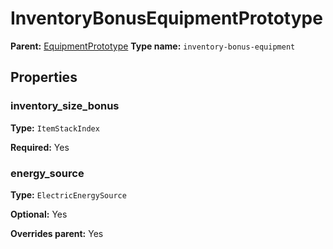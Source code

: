 # InventoryBonusEquipmentPrototype

**Parent:** [EquipmentPrototype](EquipmentPrototype.md)
**Type name:** `inventory-bonus-equipment`

## Properties

### inventory_size_bonus

**Type:** `ItemStackIndex`

**Required:** Yes

### energy_source

**Type:** `ElectricEnergySource`

**Optional:** Yes

**Overrides parent:** Yes

